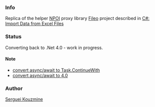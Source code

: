 ### Info

Replica of the helper [NPOI](https://npoi.codeplex.com/) proxy library [Fileo](https://github.com/kw677/Fileo) project described in [C#: Import Data from Excel Files](https://blogs.msdn.microsoft.com/oldnewthing/20160314-00/?p=93152)

### Status

Converting back to .Net 4.0 - work in progress.
#### Note
  * [convert async/await to Task.ContinueWith](http://stackoverflow.com/questions/21345673/converting-async-await-to-task-continuewith)
  * [convert async/await to 4.0](http://stackoverflow.com/questions/10994714/how-do-i-convert-net-4-5-async-await-example-back-to-4-0)

### Author
[Serguei Kouzmine](kouzmine_serguei@yahoo.com)
